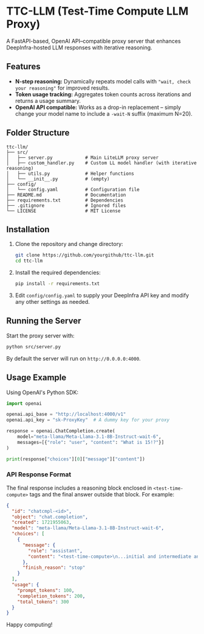 # TTC-LLM (Test-Time Compute LLM Proxy)

A FastAPI-based, OpenAI API–compatible proxy server that enhances DeepInfra-hosted LLM responses with iterative reasoning.

## Features

- **N-step reasoning:** Dynamically repeats model calls with `"wait, check your reasoning"` for improved results.
- **Token usage tracking:** Aggregates token counts across iterations and returns a usage summary.
- **OpenAI API compatible:** Works as a drop-in replacement – simply change your model name to include a `-wait-N` suffix (maximum N=20).

## Folder Structure

```
ttc-llm/
├── src/
│   ├── server.py            # Main LiteLLM proxy server
│   ├── custom_handler.py    # Custom LL model handler (with iterative reasoning)
│   ├── utils.py             # Helper functions
│   └── __init__.py          # (empty)
├── config/
│   └── config.yaml          # Configuration file
├── README.md                # Documentation
├── requirements.txt         # Dependencies
├── .gitignore               # Ignored files
└── LICENSE                  # MIT License
```

## Installation

1. Clone the repository and change directory:
   ```bash
   git clone https://github.com/yourgithub/ttc-llm.git
   cd ttc-llm
   ```

2. Install the required dependencies:
   ```bash
   pip install -r requirements.txt
   ```

3. Edit `config/config.yaml` to supply your DeepInfra API key and modify any other settings as needed.

## Running the Server

Start the proxy server with:
```bash
python src/server.py
```

By default the server will run on `http://0.0.0.0:4000`.

## Usage Example

Using OpenAI's Python SDK:
```python
import openai

openai.api_base = "http://localhost:4000/v1"
openai.api_key = "sk-ProxyKey"  # A dummy key for your proxy

response = openai.ChatCompletion.create(
    model="meta-llama/Meta-Llama-3.1-8B-Instruct-wait-6",
    messages=[{"role": "user", "content": "What is 15!?"}]
)

print(response["choices"][0]["message"]["content"])
```

### API Response Format

The final response includes a reasoning block enclosed in `<test-time-compute>` tags and the final answer outside that block. For example:
```json
{
  "id": "chatcmpl-<id>",
  "object": "chat.completion",
  "created": 1721955063,
  "model": "meta-llama/Meta-Llama-3.1-8B-Instruct-wait-6",
  "choices": [
    {
      "message": {
        "role": "assistant",
        "content": "<test-time-compute>\n...initial and intermediate answers...\n</test-time-compute>\n\nFinal answer."
      },
      "finish_reason": "stop"
    }
  ],
  "usage": {
    "prompt_tokens": 100,
    "completion_tokens": 200,
    "total_tokens": 300
  }
}
```

Happy computing!
